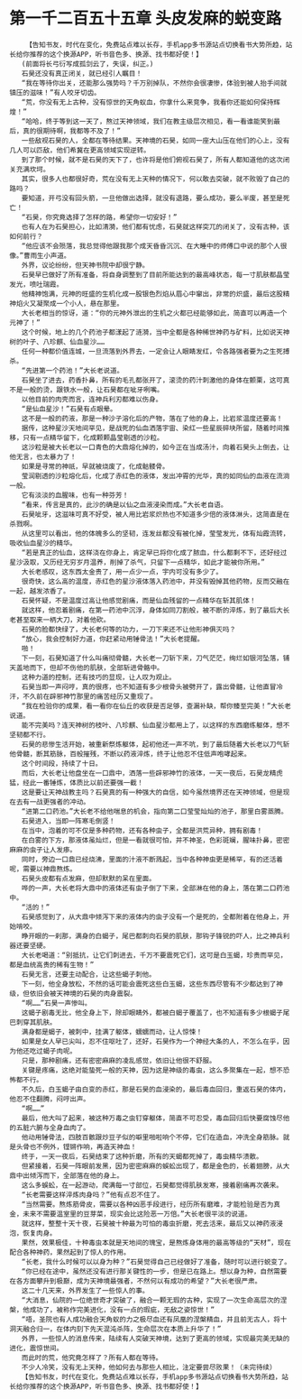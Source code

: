 # 第一千二百五十五章 头皮发麻的蜕变路
        【告知书友，时代在变化，免费站点难以长存，手机app多书源站点切换看书大势所趋，站长给你推荐的这个换源APP，听书音色多、换源、找书都好使！】
       (前面将长弓衍写成孤剑云了，失误，纠正。)
       石昊还没有真正闭关，就已经引人瞩目！
       “我在等待你出关，还能那么强势吗？千万别掉队，不然你会很凄惨，体验到被人抬手间就镇压的滋味！”有人咬牙切齿。
       “荒，你没有无上古种，没有惊世的天角蚁血，你拿什么来竞争，我看你还能如何保持辉煌！”
       “哈哈，终于等到这一天了，熬过天神领域，我们在教主级层次相见，看一看谁能笑到最后，真的很期待啊，我都等不及了！”
       一些敌视石昊的人，全都在等待结果。天神境的石昊，如同一座大山压在他们的心上，没有几人可以匹敌，他们希冀在更高领域实现逆转。
       到了那个时候，就不是石昊的天下了，也许将是他们俯视石昊了，所有人都知道他的这次闭关充满坎坷。
       其实，很多人也都很好奇，荒在没有无上天种的情况下，何以敢去突破，就不败毁了自己的路吗？
       要知道，开弓没有回头箭，一旦他做出选择，就没有退路，要么成功，要么半废，甚至是死亡！
       “石昊，你究竟选择了怎样的路，希望你一切安好！”
       也有人在为石昊担心，比如清漪，他们都有忧虑，石昊就这样突兀的闭关了，没有古种，该如何前行？
       “他应该不会殒落，我总觉得他跟我那个成天昏昏沉沉、在大睡中的师傅口中说的那个人很像。”曹雨生小声道。
       外界，议论纷纷，但天神书院中却很宁静。
       石昊早已做好了所有准备，将自身调整到了目前所能达到的最高峰状态，每一寸肌肤都晶莹发光，喷吐瑞霞。
       他精神饱满，元神的旺盛的生机化成一股银色烈焰从眉心中窜出，非常的炽盛，最后这股精神焰火又凝聚成一个小人，悬在那里。
       大长老相当的惊讶，道：“你的元神外泄出的生机之火都已经能够如此，简直可以再造一个元神了！”
       这个时候，地上的几个药池子都漾起了涟漪，当中全都是各种稀世神药与矿料，比如说天神树的叶子、八珍麒、仙血星沙……
       任何一种都价值连城，一旦流落到外界去，一定会让人眼睛发红，令各路强者要为之生死搏杀。
       “先进第一个药池！”大长老说道。
       石昊坐了进去，药香扑鼻，所有的毛孔都张开了，滚烫的药汁刺激他的身体在颤栗，这可真不是一般的烫，跟铁水一般，让石昊都在呲牙咧嘴。
       以他目前的肉壳而言，连神兵利刃都难以伤身。
       “是仙血星沙！”石昊有点眼晕。
       这不是一般的药液，那是一种沙子溶化后的产物，落在了他的身上，比岩浆温度还要高！
       据传，这种星沙天地间罕见，是战死的仙血洒落宇宙、染红一些星辰碎块所留，随着时间推移，只有一点精华留下，化成颗颗晶莹剔透的沙粒。
       这沙粒是被大长老以一口青色的大鼎熔化掉的，如今正在当成汤汁，向着石昊头上倒去，让他无言，也太暴力了！
       如果是寻常的神祇，早就被烧废了，化成骷髅骨。
       莹润剔透的沙粒熔化后，化成了赤红色的液体，发出冲霄的光华，真的如同仙的血液在流淌一般。
       它有淡淡的血腥味，也有一种芬芳！
       “看来，传言是真的，此沙的确是以仙之血液浸染而成。”大长老自语。
       石昊呲牙，这滋味可真不好受，被人用比岩浆炽热也不知道多少倍的液体淋头，这简直是在杀戮啊。
       从这里可以看出，他的体魄多么的坚韧，连发丝都没有被化掉，莹莹发光，体有灿霞流转，吸收仙血星沙的精华。
       “若是真正的仙血，这样浇在你身上，肯定早已将你化成了脓血，什么都剩不下，还好经过星沙汲取，又历经无穷岁月温养，削掉了杀气，只留下一点精华，如此才能被你所用。”
       大长老感叹，这东西太金贵了，用一点少一点，宇内可没有多少了。
       很奇快，这么高的温度，赤红色的星沙液体落入药池中，并没有毁掉其他药物，反而交融在一起，越发浓香了。
       石昊怀疑，不是温度过高让他感觉剧痛，而是仙血残留的一点精华在斩其肌体！
       就这样，他忍着剧痛，在第一药池中沉浮，身体如同刀割般，被不断的淬炼，到了最后大长老甚至取来一柄大刀，对着他砍。
       石昊的脸都快绿了，大长老何等的功力，一刀下来还不让他形神俱灭吗？
       “放心，我会控制好力道，你赶紧动用锤骨法！”大长老提醒。
       啪！
       下一刻，石昊知道了什么叫痛彻骨髓，大长老一刀斩下来，刀气茫茫，绚烂如银河坠落，铺天盖地而下，但却不伤他的肌肤，全部斩进骨骼中。
       这种力道的控制，还有技巧的显现，让人叹为观止。
       石昊当即一声闷哼，真的很疼，也不知道有多少根骨头被劈开了，露出骨髓，让他直冒冷汗，不久前在辟邪神竹那里的痛苦经历又重现了。
       “我在检验你的成果，看一看你在仙丘的收获是否足够，查漏补缺，帮你臻至完美！”大长老说道。
       能不完美吗？连天神树的枝叶、八珍麒、仙血星沙都用上了，以这样的东西磨练躯体，想不坚韧都不行。
       石昊的悲惨生活开始，被重新祭炼躯体，起初他还一声不吭，到了最后随着大长老以刀气斩他骨髓，断其筋脉，百般摧残，不断以药液淬炼，终于让他忍不住低声咆哮起来。
       这个时间段，持续了十日。
       而后，大长老让他盘坐在一口鼎中，洒落一些辟邪神竹的液体，一天一夜后，石昊龙精虎猛，经此一番锤炼，体质比以前还要强一截！
       这是要让天神战教主吗？石昊真的有一种强大的自信，如今虽然境界还在天神领域，但是现在去有一战更强者的冲动。
       “进第二口药池。”大长老不给他喘息的机会，指向第二口莹莹灿灿的池子，那里白雾蒸腾。
       石昊进入，当即一阵寒毛倒竖！
       在当中，泡着的可不仅是多种药物，还有各种虫子，全都是洪荒异种，拥有剧毒！
       在白雾的下方，那液体虽灿烂，但是一看就很可怕，并不神圣，色彩斑斓，腥味扑鼻，密密麻麻的虫子让人发瘆。
       同时，旁边一口鼎已经烧沸，里面的汁液不断溅起，当中各种神虫更是稀罕，有的还活着呢，需要以神鼎熬炼。
       石昊头皮都有点发麻，但却默默的呆在里面。
       哗的一声，大长老将大鼎中的液体还有虫子倒了下来，全部淋在他的身上，落在第二口药池中。
       “活的！”
       石昊感觉到了，从大鼎中倾泻下来的液体内的虫子没有一个是死的，全都附着在他身上，开始啃咬。
       睁开眼的一刹那，满身的白蝎子，尾巴都刺向石昊的肌肤，那钩子锋锐的吓人，比之神兵利器还要坚硬。
       大长老喝道：“别抵抗，让它们刺进去，千万不要震死它们，这可是白玉蝎，珍贵而罕见，都是血统高贵的稀有生物！”
       石昊无言，还要主动配合，让这些蝎子刺他。
       下一刻，他全身放松，不然的话可能会震死这些白玉蝎，这些东西尽管有不少都达到了神级，但依旧会被天神境的石昊的肉身震裂。
       “啊……”石昊一声惨叫。
       这蝎子剧毒无比，他全身上下，除却眼睛外，都被白蝎子覆盖了，也不知道有多少根蝎子尾巴刺穿其肌肤。
       满身都是蝎子，被刺中，挂满了躯体，蠕蠕而动，让人惊悚！
       如果是女人早已尖叫，忍不住呕吐了，还好，石昊作为一个神经大条的人，不怎么在乎，因为他还吃过蝎子肉呢。
       只是，那种剧痛，还有密密麻麻的凌乱感觉，依旧让他很不舒服。
       关键是疼痛，这绝对能蛰死一般的天神，因为这是神级的毒虫，这么多聚集在一起，想不恐怖都不行。
       不久后，白玉蝎子由白变的赤红，那是石昊的血浸染的，最后毒血回归，重返石昊的体内，他忍不住翻腾，闷哼出声。
       “啊……”
       最后，他大叫了起来，被这种万毒之虫钉穿躯体，简直不可忍受，毒血回归后快要腐蚀尽他的五脏六腑与全身血肉了。
       他动用锤骨法，四肢百骸跟炒豆子似的噼里啪啦响个不停，它们在造血，冲洗全身筋脉。就是头骨也不例外，铿锵作响，再造天神血！
       终于，一天一夜后，石昊结束了这种折磨，所有的天蝎都死掉了，毒虫精华溃散。
       但紧接着，石昊一阵眼前发黑，因为密密麻麻的蜈蚣出现了，都是金色的，长着翅膀，从大鼎中出倾泻而下，全部落在他的身上。
       这么多蜈蚣，在一起游动，爬满每一寸部位，石昊都觉得肌肤发寒，接着剧痛再次袭来。
       “长老需要这样淬炼肉身吗？”他有点忍不住了。
       “当然需要。熬炼筋骨皮，需要以各种凶恶手段进行，经历所有磨难，才能检验是否为真金，未来不需要温室里的豆芽菜，现实会比这险恶一万倍。”大长老很平淡的说道。
       就这样，整整十天十夜，石昊被十种最为可怕的毒虫折磨，死去活来，最后又以神药液浸泡，恢复肉身。
       果然，效果极佳，十种毒虫本就是天地间的瑰宝，是熬炼身体用的最高等级的“天材”，现在配合各种神药，果然起到了惊人的作用。
       “长老，我什么时候可以以身为种？”石昊觉得自己已经做好了准备，随时可以进行蜕变了。
       “你已经在途中，虽然还没有进行那关键性的一步，但是已在路上。想以身为种，自然需要在各方面攀升到极巅，成为天神境最强者，不然何以有成功的希望？”大长老很严肃。
       这二十几天来，外界发生了一些惊人的事。
       “大消息，仙院的一位绝世奇才突破了，融合一颗无瑕的古种，实现了一次生命高层次的涅槃，他成功了，被称作完美进化，没有一点的瑕疵，无敌之姿惊世！”
       “唔，圣院也有人成功融合天角蚁的力之极尽血还有凤凰的涅槃精血，并且前无古人，将十洞天融合归一，在体内刻下先天混沌杀阵，生命层次在本质上升华了！”
       外界，一些惊人的消息传来，陆续有人突破天神境，达到了更高的领域，实现最完美无缺的进化，震惊世间。
       而此时的荒，他究竟怎样了？所有人都在等待。
       不少人冷笑，没有无上天种，他如何去与那些人相比，注定要尝尽败果！（未完待续）
       【告知书友，时代在变化，免费站点难以长存，手机app多书源站点切换看书大势所趋，站长给你推荐的这个换源APP，听书音色多、换源、找书都好使！】